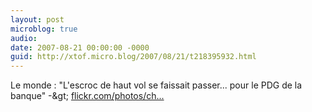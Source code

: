 ```yaml
---
layout: post
microblog: true
audio: 
date: 2007-08-21 00:00:00 -0000
guid: http://xtof.micro.blog/2007/08/21/t218395932.html
---
```

Le monde : "L'escroc de haut vol se faissait passer... pour le PDG de la banque" -&amp;gt; [flickr.com/photos/ch...](http://flickr.com/photos/christopheducamp/1194968067/)
